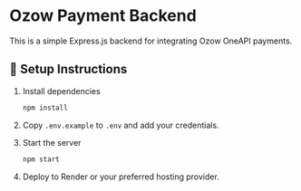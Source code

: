 # Ozow Payment Backend

This is a simple Express.js backend for integrating Ozow OneAPI payments.

## 🚀 Setup Instructions

1. Install dependencies
   ```bash
   npm install
   ```

2. Copy `.env.example` to `.env` and add your credentials.

3. Start the server
   ```bash
   npm start
   ```

4. Deploy to Render or your preferred hosting provider.
